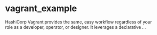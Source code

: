 # vagrant_example
HashiCorp Vagrant provides the same, easy workflow regardless of your role as a developer, operator, or designer. It leverages a declarative ...
